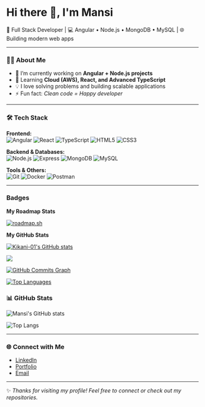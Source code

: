 # Hi there 👋, I'm Mansi

🚀 Full Stack Developer | 💻 Angular • Node.js • MongoDB • MySQL | 🌐 Building modern web apps

---

### 👩‍💻 About Me
- 🔭 I’m currently working on **Angular + Node.js projects**
- 🌱 Learning **Cloud (AWS), React, and Advanced TypeScript**
- 💡 I love solving problems and building scalable applications
- ⚡ Fun fact: *Clean code = Happy developer*

---

### 🛠️ Tech Stack
**Frontend:**  
![Angular](https://img.shields.io/badge/Angular-red?logo=angular&logoColor=white)
![React](https://img.shields.io/badge/React-blue?logo=react&logoColor=white)
![TypeScript](https://img.shields.io/badge/TypeScript-blue?logo=typescript&logoColor=white)
![HTML5](https://img.shields.io/badge/HTML5-orange?logo=html5&logoColor=white)
![CSS3](https://img.shields.io/badge/CSS3-blue?logo=css3&logoColor=white)

**Backend & Databases:**  
![Node.js](https://img.shields.io/badge/Node.js-green?logo=node.js&logoColor=white)
![Express](https://img.shields.io/badge/Express-black?logo=express&logoColor=white)
![MongoDB](https://img.shields.io/badge/MongoDB-darkgreen?logo=mongodb&logoColor=white)
![MySQL](https://img.shields.io/badge/MySQL-blue?logo=mysql&logoColor=white)

**Tools & Others:**  
![Git](https://img.shields.io/badge/Git-black?logo=git&logoColor=orange)
![Docker](https://img.shields.io/badge/Docker-blue?logo=docker&logoColor=white)
![Postman](https://img.shields.io/badge/Postman-orange?logo=postman&logoColor=white)

---
### Badges

<b>My Roadmap Stats</b>

[![roadmap.sh](https://roadmap.sh/card/wide/65d6b64e66cd6d03d2c88d8f?variant=dark)](https://roadmap.sh)

<b>My GitHub Stats</b>

<a href="http://www.github.com/Kikani-01"><img src="https://github-readme-stats.vercel.app/api?username=Kikani-01&show_icons=true&hide=&count_private=true&title_color=0891b2&text_color=ffffff&icon_color=0891b2&bg_color=1c1917&hide_border=true&show_icons=true" alt="Kikani-01's GitHub stats" /></a>

<a href="http://www.github.com/Kikani-01"><img src="https://github-readme-streak-stats.herokuapp.com/?user=Kikani-01&stroke=ffffff&background=1c1917&ring=0891b2&fire=0891b2&currStreakNum=ffffff&currStreakLabel=0891b2&sideNums=ffffff&sideLabels=ffffff&dates=ffffff&hide_border=true" /></a>

<a href="http://www.github.com/Kikani-01"><img src="https://github-readme-activity-graph.cyclic.app/graph?username=yugjadvani-dev&bg_color=1c1917&color=ffffff&line=0891b2&point=ffffff&area_color=1c1917&area=true&hide_border=true&custom_title=GitHub%20Commits%20Graph" alt="GitHub Commits Graph" /></a>

<a href="https://github.com/Kikani-01" align="left"><img src="https://github-readme-stats.vercel.app/api/top-langs/?username=Kikani-01&langs_count=10&title_color=0891b2&text_color=ffffff&icon_color=0891b2&bg_color=1c1917&hide_border=true&locale=en&custom_title=Top%20%Languages" alt="Top Languages" /></a>


### 📊 GitHub Stats
![Mansi's GitHub stats](https://github-readme-stats.vercel.app/api?username=Kikani-01&show_icons=true&theme=radical)

![Top Langs](https://github-readme-stats.vercel.app/api/top-langs/?username=Kikani-01&layout=compact&theme=radical)

---

### 🌐 Connect with Me
- [LinkedIn](https://www.linkedin.com/in/mansi-kikani-aa2447171/)  
- [Portfolio](https://mansikikani.netlify.app/)  
- [Email](mailto:mansikikani1999@gmail.com)

---

✨ *Thanks for visiting my profile! Feel free to connect or check out my repositories.*
